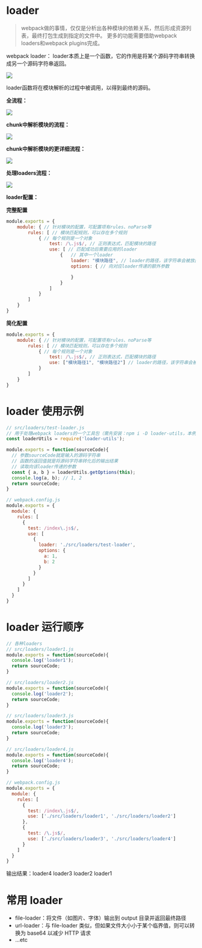 # loader

> webpack做的事情，仅仅是分析出各种模块的依赖关系，然后形成资源列表，最终打包生成到指定的文件中。
> 更多的功能需要借助webpack loaders和webpack plugins完成。

webpack loader： loader本质上是一个函数，它的作用是将某个源码字符串转换成另一个源码字符串返回。

![](assets/2020-01-13-10-39-24.png)

loader函数将在模块解析的过程中被调用，以得到最终的源码。

**全流程：**

![](assets/2020-01-13-09-28-52.png)

**chunk中解析模块的流程：**

![](assets/2020-01-13-09-29-08.png)

**chunk中解析模块的更详细流程：**

![](assets/2020-01-13-09-35-44.png)

**处理loaders流程：**

![](assets/2020-01-13-10-29-54.png)

**loader配置：**

**完整配置**

```js
module.exports = {
    module: { // 针对模块的配置，可配置项有rules、noParse等
        rules: [ // 模块匹配规则，可以存在多个规则
            { // 每个规则是一个对象
                test: /\.js$/, // 正则表达式，匹配模块的路径
                use: [ // 匹配成功后需要应用的loader
                    {   // 其中一个loader
                        loader: "模块路径", // loader的路径，该字符串会被放置到require函数中
                        options: { // 向对应loader传递的额外参数

                        }
                    }
                ]
            }
        ]
    }
}
```

**简化配置**

```js
module.exports = {
    module: { // 针对模块的配置，可配置项有rules、noParse等
        rules: [ // 模块匹配规则，可以存在多个规则
            { // 每个规则是一个对象
                test: /\.js$/, // 正则表达式，匹配模块的路径
                use: ["模块路径1", "模块路径2"] // loader的路径，该字符串会被放置到require函数中
            }
        ]
    }
}
```

# loader 使用示例

```js
// src/loaders/test-loader.js
// 用于处理webpack loaders的一个工具包（需先安装：npm i -D loader-utils，本例中的版本：2.0.4）
const loaderUtils = require('loader-utils');

module.exports = function(sourceCode){
  // 参数sourceCode就是输入的源码字符串
  // 函数的返回值就是将源码字符串转化后的输出结果
  // 读取向该loader传递的参数
  const { a, b } = loaderUtils.getOptions(this);
  console.log(a, b); // 1, 2
  return sourceCode;
}
```

```js
// webpack.config.js
module.exports = {
  module: {
    rules: [
      {
        test: /index\.js$/,
        use: [
          {
            loader: './src/loaders/test-loader',
            options: {
              a: 1,
              b: 2
            }
          }
        ]
      }
    ]
  }
}
```

# loader 运行顺序

```js
// 各种loaders
// src/loaders/loader1.js
module.exports = function(sourceCode){
  console.log('loader1');
  return sourceCode;
}

// src/loaders/loader2.js
module.exports = function(sourceCode){
  console.log('loader2');
  return sourceCode;
}

// src/loaders/loader3.js
module.exports = function(sourceCode){
  console.log('loader3');
  return sourceCode;
}

// src/loaders/loader4.js
module.exports = function(sourceCode){
  console.log('loader4');
  return sourceCode;
}
```

```js
// webpack.config.js
module.exports = {
  module: {
    rules: [
      {
        test: /index\.js$/,
        use: ['./src/loaders/loader1', './src/loaders/loader2']
      },
      {
        test: /\.js$/,
        use: ['./src/loaders/loader3', './src/loaders/loader4']
      }
    ]
  }
}
```

输出结果：loader4	loader3	loader2	loader1

# 常用 loader

- file-loader：将文件（如图片、字体）输出到 output 目录并返回最终路径
- url-loader：与 file-loader 类似，但如果文件大小小于某个临界值，则可以转换为 base64 以减少 HTTP 请求
- ...etc
